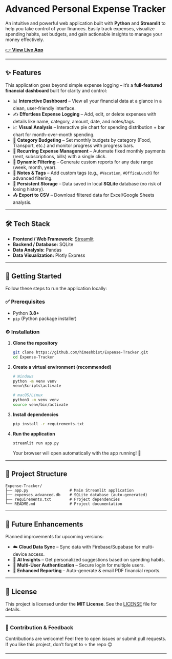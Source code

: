 #  Advanced Personal Expense Tracker

An intuitive and powerful web application built with **Python** and **Streamlit** to help you take control of your finances.
Easily track expenses, visualize spending habits, set budgets, and gain actionable insights to manage your money effectively.

[👉 **View Live App**](https://expense-tracker-proj.streamlit.app/?embed_options=light_theme,show_colored_line,disable_scrolling,show_padding,dark_theme)



---

## ✨ Features

This application goes beyond simple expense logging – it’s a **full-featured financial dashboard** built for clarity and control:

* 📊 **Interactive Dashboard** – View all your financial data at a glance in a clean, user-friendly interface.
* ✍️ **Effortless Expense Logging** – Add, edit, or delete expenses with details like name, category, amount, date, and notes/tags.
* 📈 **Visual Analysis** – Interactive pie chart for spending distribution + bar chart for month-over-month spending.
* 🎯 **Category Budgeting** – Set monthly budgets by category (Food, Transport, etc.) and monitor progress with progress bars.
* 🔄 **Recurring Expense Management** – Automate fixed monthly payments (rent, subscriptions, bills) with a single click.
* 📅 **Dynamic Filtering** – Generate custom reports for any date range (week, month, year).
* 📝 **Notes & Tags** – Add custom tags (e.g., `#Vacation`, `#OfficeLunch`) for advanced filtering.
* 💾 **Persistent Storage** – Data saved in local **SQLite** database (no risk of losing history).
* 📤 **Export to CSV** – Download filtered data for Excel/Google Sheets analysis.

---

## 🛠️ Tech Stack

* **Frontend / Web Framework:** [Streamlit](https://streamlit.io/)
* **Backend / Database:** SQLite
* **Data Analysis:** Pandas
* **Data Visualization:** Plotly Express

---

## 🚀 Getting Started

Follow these steps to run the application locally:

### ✅ Prerequisites

* Python **3.8+**
* `pip` (Python package installer)

### ⚙️ Installation

1. **Clone the repository**

   ```bash
   git clone https://github.com/himeshbist/Expense-Tracker.git
   cd Expense-Tracker
   ```

2. **Create a virtual environment (recommended)**

   ```bash
   # Windows
   python -m venv venv
   venv\Scripts\activate

   # macOS/Linux
   python3 -m venv venv
   source venv/bin/activate
   ```

3. **Install dependencies**

   ```bash
   pip install -r requirements.txt
   ```

4. **Run the application**

   ```bash
   streamlit run app.py
   ```

   Your browser will open automatically with the app running! 🎉

---

## 📂 Project Structure

```
Expense-Tracker/
├── app.py                  # Main Streamlit application
├── expenses_advanced.db    # SQLite database (auto-generated)
├── requirements.txt        # Project dependencies
└── README.md               # Project documentation
```

---

## 🌟 Future Enhancements

Planned improvements for upcoming versions:

* ☁️ **Cloud Data Sync** – Sync data with Firebase/Supabase for multi-device access.
* 🤖 **AI Insights** – Get personalized suggestions based on spending habits.
* 👥 **Multi-User Authentication** – Secure login for multiple users.
* 📑 **Enhanced Reporting** – Auto-generate & email PDF financial reports.

---

## 📄 License

This project is licensed under the **MIT License**.
See the [LICENSE](LICENSE) file for details.

---

### 🙌 Contribution & Feedback

Contributions are welcome! Feel free to open issues or submit pull requests.
If you like this project, don’t forget to ⭐ the repo 😊

---
